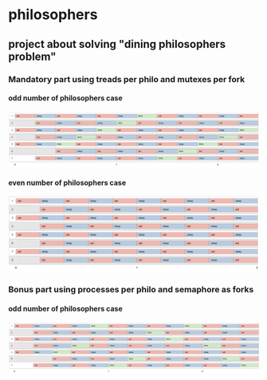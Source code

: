 # philosophers
## project about solving "dining philosophers problem"

### Mandatory part using treads per philo and mutexes per fork
#### odd number of philosophers case
![m_odd_number_of_philo](assets/mandatoty%207%20800%20200%20200%205.png)
#### even number of philosophers case
![m_even_number_of_philo](assets/mandatory%208%20800%20200%20200%205.png)

### Bonus part using processes per philo and semaphore as forks
#### odd number of philosophers case
![b_even_number_of_philo](assets/bonus%207%20800%20200%20200%205.png)